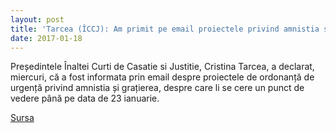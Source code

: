 ```yaml
---
layout: post
title: 'Tarcea (ÎCCJ): Am primit pe email proiectele privind amnistia și grațierea; ni se cere o părere până pe 23 ianuarie'
date: 2017-01-18
---
```


Președintele Înaltei Curti de Casatie si Justitie, Cristina Tarcea, a declarat, miercuri, că a fost informata prin email despre proiectele de ordonanță de urgență privind amnistia și grațierea, despre care li se cere un punct de vedere până pe data de 23 ianuarie.

[Sursa](http://www.agerpres.ro/justitie/2017/01/18/tarcea-iccj-am-primit-pe-email-proiectele-privind-amnistia-si-gratierea-ni-se-cere-o-parere-pana-pe-23-ianuarie-13-32-18)
